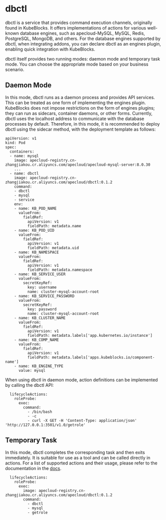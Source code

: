 # dbctl
dbctl is a service that provides command execution channels, originally found in KubeBlocks. It offers implementations of actions for various well-known database engines, such as apecloud-MySQL, MySQL, Redis, PostgreSQL, MongoDB, and others. For the database engines supported by dbctl, when integrating addons, you can declare dbctl as an engines plugin, enabling quick integration with KubeBlocks.

dbctl itself provides two running modes: daemon mode and temporary task mode. You can choose the appropriate mode based on your business scenario.

## Daemon Mode
In this mode, dbctl runs as a daemon process and provides API services. This can be treated as one form of implementing the engines plugin. KubeBlocks does not impose restrictions on the form of engines plugins; they can run as sidecars, container daemons, or other forms. Currently, dbctl uses the localhost address to communicate with the database processes by default. Therefore, in this mode, it is recommended to deploy dbctl using the sidecar method, with the deployment template as follows:
```
apiVersion: v1
kind: Pod
spec:
  containers:
  - name: mysql
    image: apecloud-registry.cn-zhangjiakou.cr.aliyuncs.com/apecloud/apecloud-mysql-server:8.0.30
    ...
  - name: dbctl
    image: apecloud-registry.cn-zhangjiakou.cr.aliyuncs.com/apecloud/dbctl:0.1.2
    command:
    - dbctl
    - mysql
    - service
    env:
    - name: KB_POD_NAME
      valueFrom:
        fieldRef:
          apiVersion: v1
          fieldPath: metadata.name
    - name: KB_POD_UID
      valueFrom:
        fieldRef:
          apiVersion: v1
          fieldPath: metadata.uid
    - name: KB_NAMESPACE
      valueFrom:
        fieldRef:
          apiVersion: v1
          fieldPath: metadata.namespace
    - name: KB_SERVICE_USER
      valueFrom:
        secretKeyRef:
          key: username
          name: cluster-mysql-account-root
    - name: KB_SERVICE_PASSWORD
      valueFrom:
        secretKeyRef:
          key: password
          name: cluster-mysql-account-root
    - name: KB_CLUSTER_NAME
      valueFrom:
        fieldRef:
          apiVersion: v1
          fieldPath: metadata.labels['app.kubernetes.io/instance']
    - name: KB_COMP_NAME
      valueFrom:
        fieldRef:
          apiVersion: v1
          fieldPath: metadata.labels['apps.kubeblocks.io/component-name']
    - name: KB_ENGINE_TYPE
      value: mysql
```

When using dbctl in daemon mode, action definitions can be implemented by calling the dbctl API:
```
  lifecycleActions:
    roleProbe:
      exec:
        command:
          - /bin/bash
          - -c
          - curl -X GET -H 'Content-Type: application/json' 'http://127.0.0.1:3501/v1.0/getrole'
```

## Temporary Task
In this mode, dbctl completes the corresponding task and then exits immediately. It is suitable for use as a tool and can be called directly in actions. For a list of supported actions and their usage, please refer to the documentation in the [docs](docs/user_docs/dbctl.md).

```
  lifecycleActions:
    roleProbe:
      exec:
        image: apecloud-registry.cn-zhangjiakou.cr.aliyuncs.com/apecloud/dbctl:0.1.2
        command:
          - dbctl
          - mysql
          - getrole
```
